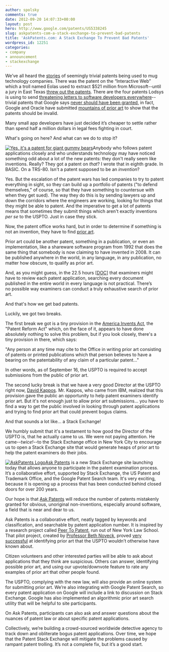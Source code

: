 ```yaml
---
author: spolsky
comments: true
date: 2012-09-20 14:07:33+00:00
layout: post
hero: http://www.google.com/patents/US5338245
slug: askpatents-com-a-stack-exchange-to-prevent-bad-patents
title: 'AskPatents.com: A Stack Exchange To Prevent Bad Patents'
wordpress_id: 12251
categories:
- company
- announcement
- stackexchange
---
```


We’ve all heard the [stories](http://www.thisamericanlife.org/radio-archives/episode/441/when-patents-attack/) of seemingly trivial patents being used to mug technology companies. There was the patent on the “Interactive Web” which a troll named Eolas used to extract $521 million from Microsoft--until a jury in East Texas [threw out the patents](http://www.wired.com/threatlevel/2012/02/interactive-web-patent/). There are the four patents Lodsys is using to send [threatening letters to software developers everywhere](http://www.applepatent.com/2011/05/lodsys-targets-small-ios-developers.html)--trivial patents that Google says [never should have been granted](http://www.groklaw.net/articlebasic.php?story=20110817200754569), in fact, Google and Oracle have submitted [mountains of prior art](http://www.groklaw.net/articlebasic.php?story=2012060618210330) to show that the patents should be invalid.

Many small app developers have just decided it’s cheaper to settle rather than spend half a million dollars in legal fees fighting in court.

What's going on here? And what can we do to stop it?

[![Yes, it's a patent for giant gummy bears](http://blog.stackoverflow.com/wp-content/uploads/GiantGummyBear.png)](http://www.google.com/patents/US5338245)Anybody who follows patent applications closely and who understands technology may have noticed something odd about a lot of the new patents: they don't really seem like inventions. Really? They got a patent on _that_? I wrote that in eighth grade. In BASIC. On a TRS-80. Isn't a patent supposed to be an _invention_?

Yes. But the escalation of the patent wars has led companies to try to patent everything in sight, so they can build up a portfolio of patents ("to defend themselves," of course, so that they have something to countersue with when they get sued). The way they do this is by sending lawyers up and down the corridors where the engineers are working, looking for things that they might be able to patent. And the imperative to get a lot of patents means that sometimes they submit things which aren't exactly inventions _per se_ to the USPTO. Just in case they stick.

Now, the patent office works hard, but in order to determine if something is not an invention, they have to find [prior art](http://www.iusmentis.com/patents/priorart/).

Prior art could be another patent, something in a publication, or even an implementation, like a shareware software program from 1992 that does the same thing that somebody is now claiming to have invented in 2008. It can be published anywhere in the world, in any language, in any publication, no matter how obscure, to qualify as prior art.

And, as you might guess, in the 22.5 hours [[DOC](http://www.uspto.gov/about/vendor_info/current_acquisitions/pgshom_rfqsoo_v2.doc)] that examiners might have to review each patent application, searching every document published in the entire world in every language is not practical. There’s no possible way examiners can conduct a truly exhaustive search of prior art.

And that's how we get bad patents.

Luckily, we got two breaks.

The first break we got is a tiny provision in the [America Invents Act](http://judiciary.house.gov/issues/issues_patentreformact2011.html), the "Patent Reform Act" which, on the face of it, appears to have done absolutely nothing to solve this problem, but if you look closely, there's a tiny provision in there, which says:

"Any person at any time may cite to the Office in writing prior art consisting of patents or printed publications which that person believes to have a bearing on the patentability of any claim of a particular patent..."

In other words, as of September 16, the USPTO is required to accept submissions from the public of prior art.

The second lucky break is that we have a very good Director at the USPTO right now, [David Kappos](http://www.uspto.gov/about/bios/kapposbio.jsp). Mr. Kappos, who came from IBM, realized that this provision gave the public an opportunity to help patent examiners identify prior art. But it's not enough just to allow prior art submissions... you have to find a way to get the public involved in looking through patent applications and trying to find prior art that could prevent bogus claims.

And that sounds a lot like... a Stack Exchange!

We humbly submit that it's a testament to how good the Director of the USPTO is, that he actually came to us. We were not paying attention. He came--_twice!_--to the Stack Exchange office in New York City to encourage us to open a Stack Exchange site that would generate heaps of prior art to help the patent examiners do their jobs.

[![AskPatents Logo](http://blog.stackoverflow.com/wp-content/uploads/AskPatentsLogo.png)](http://askpatents.com/)[Ask Patents](http://askpatents.com/) is a new Stack Exchange site launching today that allows anyone to participate in the patent examination process. It’s a collaborative effort, supported by Stack Exchange, the US Patent and Trademark Office, and the Google Patent Search team. It's very exciting, because it is opening up a process that has been conducted behind closed doors for over 200 years.

Our hope is that [Ask Patents](http://askpatents.com/) will reduce the number of patents mistakenly granted for obvious, unoriginal non-inventions, especially around software, a field that is near and dear to us.

Ask Patents is a collaborative effort, neatly tagged by keywords and classification, and searchable by patent application number. It is inspired by a research project called [Peer To Patent](http://peertopatent.org/), run out of New York Law School. That pilot project, created by [Professor Beth Noveck](http://www.nyls.edu/faculty/faculty_profiles/beth_simone_noveck), proved [very successful](http://peertopatent.tumblr.com/post/25179026948/final-results-for-pilot-one) at identifying prior art that the USPTO wouldn’t otherwise have known about.

Citizen volunteers and other interested parties will be able to ask about applications that they think are suspicious. Others can answer, identifying possible prior art, and using our upvote/downvote feature to rate any examples of prior art that other people found.

The USPTO, complying with the new law, will also provide an online system for submitting prior art. We’re also integrating with Google Patent Search, so every patent application on Google will include a link to discussion on Stack Exchange. Google has also implemented an algorithmic prior art search utility that will be helpful to site participants.

On Ask Patents, participants can also ask and answer questions about the nuances of patent law or about specific patent applications.

Collectively, we’re building a crowd-sourced worldwide detective agency to track down and obliterate bogus patent applications. Over time, we hope that the Patent Stack Exchange will mitigate the problems caused by rampant patent trolling. It’s not a complete fix, but it’s a good start.
